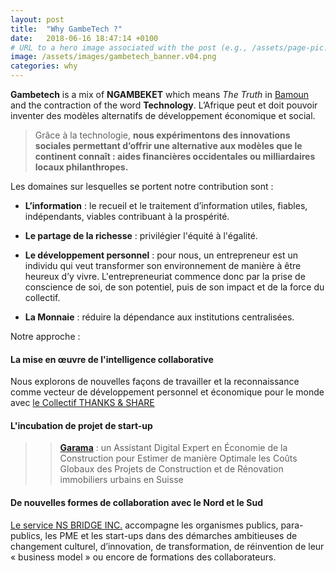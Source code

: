 ```yaml
---
layout: post
title:  "Why GambeTech ?"
date:   2018-06-16 18:47:14 +0100
# URL to a hero image associated with the post (e.g., /assets/page-pic.jpg)
image: /assets/images/gambetech_banner.v04.png
categories: why
---
```


__Gambetech__ is a mix of __NGAMBEKET__ which means *The Truth* in [Bamoun](https://fr.wikipedia.org/wiki/Foumban) and the contraction of the word __Technology__. 
L’Afrique peut et doit pouvoir inventer des modèles alternatifs de développement économique et social. 
    
> Grâce à la technologie, __nous expérimentons des innovations sociales permettant d’offrir une alternative aux modèles que le continent connaît : aides financières occidentales ou milliardaires locaux philanthropes.__ 

Les domaines sur lesquelles se portent notre contribution sont :

* __L’information__ : le recueil et le traitement d’information utiles, fiables, indépendants, viables contribuant à la prospérité.

* __Le partage de la richesse__ : privilégier l'équité à l'égalité.

* __Le développement personnel__ : pour nous, un entrepreneur est un individu qui veut transformer son environnement de manière à être heureux d’y vivre. L'entrepreneuriat commence donc par la prise de conscience de soi, de son potentiel, puis de son impact et de la force du collectif.

* __La Monnaie__ : réduire la dépendance aux institutions centralisées. 


Notre approche : 

#### La mise en œuvre de l'intelligence collaborative

Nous explorons de nouvelles façons de travailler et la reconnaissance comme vecteur de développement personnel et économique pour le monde avec 
[le Collectif THANKS & SHARE](https://thanksandshare.com/ "THANKS & SHARE")

#### L'incubation de projet de start-up

> > [__Garama__](https://unruffled-mestorf-9a810f.netlify.com/ "Coming Soon") : un Assistant Digital Expert en Économie de la Construction pour Estimer de manière Optimale les Coûts Globaux des Projets de Construction et de Rénovation immobiliers urbains en Suisse

#### De nouvelles formes de collaboration avec le Nord et le Sud

[Le service NS BRIDGE INC.](https://flamboyant-pike-dcb689.netlify.com/ "NS BRIDGE") accompagne les organismes publics, para-publics, les PME et les start-ups dans des démarches ambitieuses de changement culturel, d’innovation, de transformation, de réinvention de leur « business model » ou encore de formations des collaborateurs.



